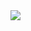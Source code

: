 <img src="https://img.shields.io/badge/iseungjun0402@gmail.com-EA4335?style=flat-square&logo=gmail&logoColor=white"/>
